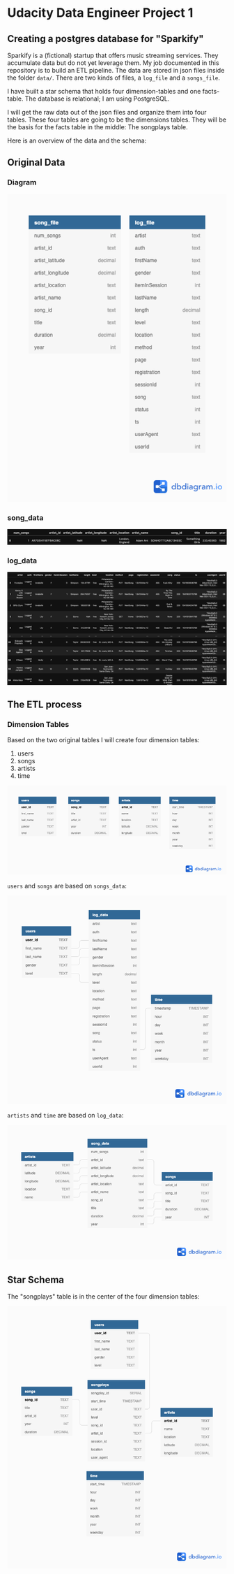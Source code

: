 # Udacity Data Engineer Project 1

## Creating a postgres database for "Sparkify"

Sparkify is a (fictional) startup that offers music streaming services. They accumulate 
data but do not yet leverage them. My job documented in this repository is to build an
ETL pipeline. The data are stored in json files inside the folder `data/`. There
are two kinds of files, a `log_file` and a `songs_file`. 

I have built a star schema that holds four dimension-tables and one facts-table.
The database is relational; I am using PostgreSQL.

I will get the raw data out of the json files and organize them into four tables.
These four tables are going to be the dimensions tables. They will be the basis
for the facts table in the middle: The songplays table.

Here is an overview of the data and the schema:

## Original Data

### Diagram
![The schema of the original data](documentation/images/schemas/original_files.png)

### song_data
![Original Table from song_data files](documentation/images/original_file_sample/song_file.png)

### log_data
![Original Table from log_data files](documentation/images/original_file_sample/log_file.png)

## The ETL process

### Dimension Tables

Based on the two original tables I will create four dimension tables:

1. users
2. songs
3. artists
4. time

![The Four Dimension Tables](documentation/images/schemas/dimension_tables.png)

`users` and `songs` are based on `songs_data`:

![The Dimension Tables based on log_data](documentation/images/schemas/log_data_dimensions.png)

`artists` and `time` are based on `log_data`:

![The Dimension Tables based on song_data](documentation/images/schemas/songs_data_dimensions.png)

## Star Schema

The "songplays" table is in the center of the four dimension tables:

![The Star Schema](documentation/images/schemas/star_schema.png)

